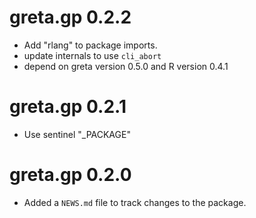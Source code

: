 # greta.gp 0.2.2

* Add "rlang" to package imports.
* update internals to use `cli_abort`
* depend on greta version 0.5.0 and R version 0.4.1

# greta.gp 0.2.1

* Use sentinel "_PACKAGE"

# greta.gp 0.2.0

* Added a `NEWS.md` file to track changes to the package.
